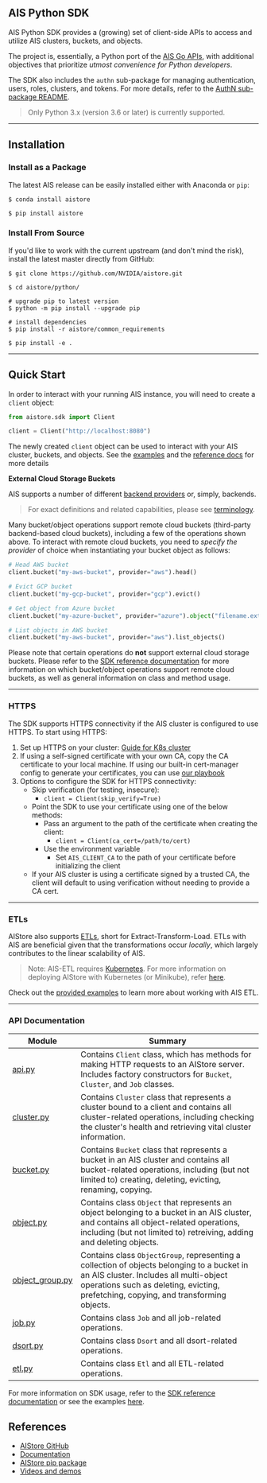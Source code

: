 ## AIS Python SDK

AIS Python SDK provides a (growing) set of client-side APIs to access and utilize AIS clusters, buckets, and objects.

The project is, essentially, a Python port of the [AIS Go APIs](https://aistore.nvidia.com/docs/http-api), with additional objectives that prioritize *utmost convenience for Python developers*.

The SDK also includes the `authn` sub-package for managing authentication, users, roles, clusters, and tokens. For more details, refer to the [AuthN sub-package README](https://github.com/NVIDIA/aistore/blob/main/python/aistore/sdk/authn/README.md).

> Only Python 3.x (version 3.6 or later) is currently supported.

---

## Installation


### Install as a Package

The latest AIS release can be easily installed either with Anaconda or `pip`:

```console
$ conda install aistore
```

```console
$ pip install aistore
```

### Install From Source

If you'd like to work with the current upstream (and don't mind the risk), install the latest master directly from GitHub:

```console
$ git clone https://github.com/NVIDIA/aistore.git

$ cd aistore/python/

# upgrade pip to latest version
$ python -m pip install --upgrade pip       

# install dependencies 
$ pip install -r aistore/common_requirements

$ pip install -e .
```
---

## Quick Start

In order to interact with your running AIS instance, you will need to create a `client` object:

```python
from aistore.sdk import Client

client = Client("http://localhost:8080")
```

The newly created `client` object can be used to interact with your AIS cluster, buckets, and objects. 
See the [examples](https://github.com/NVIDIA/aistore/blob/main/python/examples/sdk) and the [reference docs](https://aistore.nvidia.com/docs/python-sdk) for more details

**External Cloud Storage Buckets**

AIS supports a number of different [backend providers](https://aistore.nvidia.com/docs/providers) or, simply, backends.

> For exact definitions and related capabilities, please see [terminology](https://aistore.nvidia.com//docs/overview#terminology).

Many bucket/object operations support remote cloud buckets (third-party backend-based cloud buckets), including a few of the operations shown above. To interact with remote cloud buckets, you need to *specify the provider* of choice when instantiating your bucket object as follows:

```python
# Head AWS bucket
client.bucket("my-aws-bucket", provider="aws").head()
```

```python
# Evict GCP bucket
client.bucket("my-gcp-bucket", provider="gcp").evict()
```

```python
# Get object from Azure bucket
client.bucket("my-azure-bucket", provider="azure").object("filename.ext").get()
```

```python
# List objects in AWS bucket
client.bucket("my-aws-bucket", provider="aws").list_objects()
```

Please note that certain operations do **not** support external cloud storage buckets. Please refer to the [SDK reference documentation](https://aistore.nvidia.com/docs/python_sdk.md) for more information on which bucket/object operations support remote cloud buckets, as well as general information on class and method usage.

---
### HTTPS

The SDK supports HTTPS connectivity if the AIS cluster is configured to use HTTPS. To start using HTTPS:

1. Set up HTTPS on your cluster: [Guide for K8s cluster](https://github.com/NVIDIA/ais-k8s/blob/main/playbooks/docs/ais_https_configuration.md)
2. If using a self-signed certificate with your own CA, copy the CA certificate to your local machine. If using our built-in cert-manager config to generate your certificates, you can use [our playbook](https://github.com/NVIDIA/ais-k8s/blob/main/playbooks/docs/ais_generate_https_cert.md)
3. Options to configure the SDK for HTTPS connectivity:
    - Skip verification (for testing, insecure):
      - `client = Client(skip_verify=True)`
   - Point the SDK to use your certificate using one of the below methods:
     - Pass an argument to the path of the certificate when creating the client:
        - `client = Client(ca_cert=/path/to/cert)`
     - Use the environment variable
       - Set `AIS_CLIENT_CA` to the path of your certificate before initializing the client
    - If your AIS cluster is using a certificate signed by a trusted CA, the client will default to using verification without needing to provide a CA cert.
---

### ETLs

AIStore also supports [ETLs](https://aistore.nvidia.com/docs/etl), short for Extract-Transform-Load. ETLs with AIS are beneficial given that the transformations occur *locally*, which largely contributes to the linear scalability of AIS.

> Note: AIS-ETL requires [Kubernetes](https://kubernetes.io/). For more information on deploying AIStore with Kubernetes (or Minikube), refer [here](https://github.com/NVIDIA/aistore/blob/main/deploy/dev/k8s/README.md).

Check out the [provided examples](https://github.com/NVIDIA/aistore/blob/main/python/aistore/sdk/etl_templates.py) to learn more about working with AIS ETL.

---

### API Documentation

|Module|Summary|
|--|--|
|[api.py](https://github.com/NVIDIA/aistore/blob/main/python/aistore/sdk/client.py)|Contains `Client` class, which has methods for making HTTP requests to an AIStore server. Includes factory constructors for `Bucket`, `Cluster`, and `Job` classes.|
|[cluster.py](https://github.com/NVIDIA/aistore/blob/main/python/aistore/sdk/cluster.py)|Contains `Cluster` class that represents a cluster bound to a client and contains all cluster-related operations, including checking the cluster's health and retrieving vital cluster information.|
|[bucket.py](https://github.com/NVIDIA/aistore/blob/main/python/aistore/sdk/bucket.py)|Contains `Bucket` class that represents a bucket in an AIS cluster and contains all bucket-related operations, including (but not limited to) creating, deleting, evicting, renaming, copying.|
|[object.py](https://github.com/NVIDIA/aistore/blob/main/python/aistore/sdk/object.py)|Contains class `Object` that represents an object belonging to a bucket in an AIS cluster, and contains all object-related operations, including (but not limited to) retreiving, adding and deleting objects.|
|[object_group.py](https://github.com/NVIDIA/aistore/blob/main/python/aistore/sdk/object_group.py)|Contains class `ObjectGroup`, representing a collection of objects belonging to a bucket in an AIS cluster. Includes all multi-object operations such as deleting, evicting, prefetching, copying, and transforming objects.|
|[job.py](https://github.com/NVIDIA/aistore/blob/main/python/aistore/sdk/job.py)|Contains class `Job` and all job-related operations.|
|[dsort.py](https://github.com/NVIDIA/aistore/blob/main/python/aistore/sdk/dsort.py)|Contains class `Dsort` and all dsort-related operations.|
|[etl.py](https://github.com/NVIDIA/aistore/blob/main/python/aistore/sdk/etl.py)|Contains class `Etl` and all ETL-related operations.|

For more information on SDK usage, refer to the [SDK reference documentation](https://aistore.nvidia.com/docs/python_sdk.md) or see the examples [here](https://github.com/NVIDIA/aistore/blob/main/python/examples/sdk/).


## References

* [AIStore GitHub](https://github.com/NVIDIA/aistore)
* [Documentation](https://aistore.nvidia.com/docs)
* [AIStore pip package](https://pypi.org/project/aistore/)
* [Videos and demos](https://github.com/NVIDIA/aistore/blob/main/docs/videos.md)
